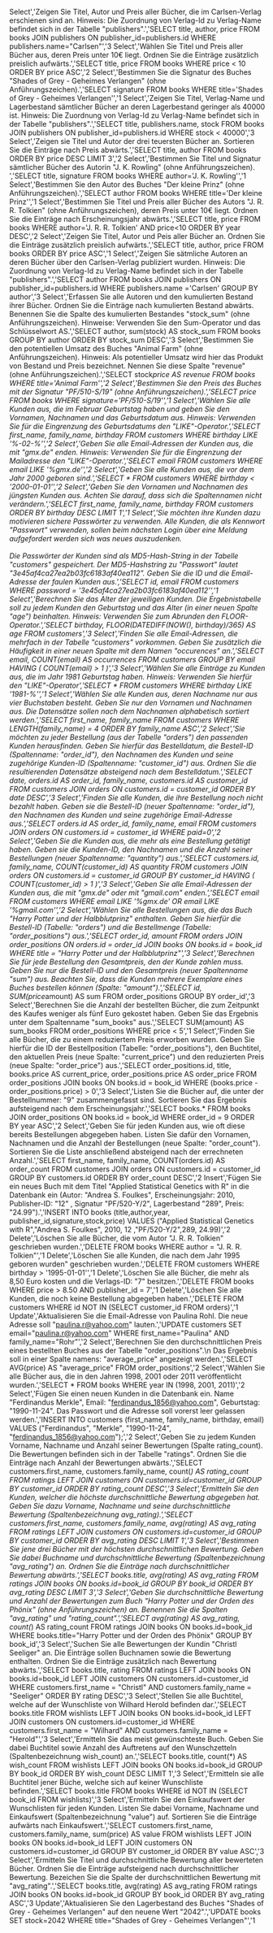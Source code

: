 Select','Zeigen Sie Titel, Autor und Preis aller Bücher, die im Carlsen-Verlag erschienen sind an. Hinweis: Die Zuordnung von Verlag-Id zu Verlag-Name befindet sich in der Tabelle "publishers".','SELECT title, author, price FROM books JOIN publishers ON publisher_id=publishers.id WHERE publishers.name="Carlsen"','3
Select','Wählen Sie Titel und Preis aller Bücher aus, deren Preis unter 10€ liegt. Ordnen Sie die Einträge zusätzlich preislich aufwärts.','SELECT title, price FROM books WHERE price < 10 ORDER BY price ASC','2
Select','Bestimmen Sie die Signatur des Buches "Shades of Grey - Geheimes Verlangen" (ohne Anführungszeichen).','SELECT signature FROM books WHERE title='Shades of Grey - Geheimes Verlangen'','1
Select','Zeigen Sie Titel, Verlag-Name und Lagerbestand sämtlicher Bücher an deren Lagerbestand geringer als 40000 ist. Hinweis: Die Zuordnung von Verlag-Id zu Verlag-Name befindet sich in der Tabelle "publishers".','SELECT title, publishers.name, stock FROM books JOIN publishers ON publisher_id=publishers.id WHERE stock < 40000','3
Select','Zeigen sie Titel und Autor der drei teuersten Bücher an. Sortieren Sie die Einträge nach Preis abwärts.','SELECT title, author FROM books ORDER BY price DESC LIMIT 3','2
Select','Bestimmen Sie Titel und Signatur sämtlicher Bücher des Autorin "J. K. Rowling" (ohne Anführungszeichen). ','SELECT title, signature FROM books WHERE author='J. K. Rowling'','1
Select','Bestimmen Sie den Autor des Buches "Der kleine Prinz" (ohne Anführungszeichen).','SELECT author FROM books WHERE title='Der kleine Prinz'','1
Select','Bestimmen Sie Titel und Preis aller Bücher des Autors "J. R. R. Tolkien" (ohne Anführungszeichen), deren Preis unter 10€ liegt. Ordnen Sie die Einträge nach Erscheinungsjahr abwärts.','SELECT title, price FROM books WHERE author='J. R. R. Tolkien' AND price<10 ORDER BY year DESC','2
Select','Zeigen Sie Titel, Autor und Peis aller Bücher an. Ordnen Sie die Einträge zusätzlich preislich aufwärts.','SELECT title, author, price FROM books ORDER BY price ASC','1
Select','Zeigen Sie sätmliche Autoren an deren Bücher über den Carlsen-Verlag publiziert wurden. Hinweis: Die Zuordnung von Verlag-Id zu Verlag-Name befindet sich in der Tabelle "publishers".','SELECT author FROM books JOIN publishers ON publisher_id=publishers.id WHERE publishers.name ='Carlsen' GROUP BY author','3
Select','Erfassen Sie alle Autoren und den kumulierten Bestand ihrer Bücher. Ordnen Sie die Einträge nach kumulierten Bestand abwärts. Benennen Sie die Spalte des  kumulierten Bestandes "stock_sum" (ohne Anführungszeichen). Hinweise: Verwenden Sie den Sum-Operator und das Schlüsselwort AS.','SELECT author, sum(stock) AS stock_sum FROM books GROUP BY author ORDER BY stock_sum DESC','3
Select','Bestimmen Sie den potentiellen Umsatz des Buches "Animal Farm" (ohne Anführungszeichen). Hinweis: Als potentieller Umsatz wird hier das Produkt von Bestand und Preis bezeichnet. Nennen Sie diese Spalte "revenue" (ohne Anführungszeichen).','SELECT stock*price AS revenue FROM books WHERE title='Animal Farm'','2
Select','Bestimmen Sie den Preis des Buches mit der Signatur "PF/510-S/19" (ohne Anführungszeichen).','SELECT price FROM books WHERE signature='PF/510-S/19'','1
Select','Wählen Sie alle Kunden aus, die im Februar Geburtstag haben und geben Sie den Vornamen, Nachnamen und das Geburtsdatum aus. Hinweis: Verwenden Sie für die Eingrenzung des Geburtsdatums den "LIKE"-Operator.','SELECT first_name, family_name, birthday FROM customers WHERE birthday LIKE '%-02-%'','2
Select','Geben Sie alle Email-Adressen der Kunden aus, die mit "gmx.de" enden. Hinweis: Verwenden Sie für die Eingrenzung der Mailadresse den "LIKE"-Operator.','SELECT email FROM customers WHERE email LIKE '%gmx.de'','2
Select','Geben Sie alle Kunden aus, die vor dem Jahr 2000 geboren sind.','SELECT * FROM customers WHERE birthday < '2000-01-01'','2
Select','Geben Sie den Vornamen und Nachnamen des jüngsten Kunden aus. Achten Sie darauf, dass sich die Spaltennamen nicht verändern.','SELECT first_name, family_name, birthday FROM customers ORDER BY birthday DESC LIMIT 1','1
Select','Sie möchten ihre Kunden dazu motivieren sichere Passwörter zu verwenden. Alle Kunden, die als Kennwort "Passwort" verwenden, sollen beim nächsten Login über eine Meldung aufgefordert werden sich was neues auszudenken.<br><br>Die Passwörter der Kunden sind als MD5-Hash-String in der Tabelle "customers" gespeichert. Der MD5-Hashstring zu "Passwort" lautet "3e45af4ca27ea2b03fc6183af40ea112". Geben Sie die ID und die Email-Adresse der faulen Kunden aus.','SELECT id, email FROM customers WHERE password = '3e45af4ca27ea2b03fc6183af40ea112'','1
Select','Berechnen Sie das Alter der jeweiligen Kunden. Die Ergebnistabelle soll zu jedem Kunden den Geburtstag und das Alter (in einer neuen Spalte "age") beinhalten. Hinweis: Verwenden Sie zum Abrunden den FLOOR-Operator.','SELECT birthday, FLOOR(DATEDIFF(NOW(), birthday)/365) AS age FROM customers','3
Select','Finden Sie alle Email-Adressen, die mehrfach in der Tabelle "customers" vorkommen. Geben Sie zusätzlich die Häufigkeit in einer neuen Spalte mit dem Namen "occurences" an.','SELECT email, COUNT(email) AS occurrences FROM customers GROUP BY email HAVING ( COUNT(email) > 1 )','3
Select','Wählen Sie alle Einträge zu Kunden aus, die im Jahr 1981 Geburtstag haben. Hinweis: Verwenden Sie hierfür den "LIKE"-Operator','SELECT * FROM customers WHERE birthday LIKE '1981-%'','1
Select','Wählen Sie alle Kunden aus, deren Nachname nur aus vier Buchstaben besteht. Geben Sie nur den Vornamen und Nachnamen aus. Die Datensätze sollen nach dem Nachnamen alphabetisch sortiert werden.','SELECT first_name, family_name FROM customers WHERE LENGTH(family_name) = 4 ORDER BY family_name ASC','2
Select','Sie möchten zu jeder Bestellung (aus der Tabelle "orders") den passenden Kunden herausfinden. Geben Sie hierfür das Bestelldatum, die Bestell-ID (Spaltenname: "order_id"), den Nachnamen des Kunden und seine zugehörige Kunden-ID (Spaltenname: "customer_id") aus. Ordnen Sie die resultierenden Datensätze absteigend nach dem Bestelldatum.','SELECT date, orders.id AS order_id, family_name, customers.id AS customer_id FROM customers JOIN orders ON customers.id = customer_id ORDER BY date DESC','3
Select','Finden Sie alle Kunden, die ihre Bestellung noch nicht bezahlt haben. Geben sie die Bestell-ID (neuer Spaltenname: "order_id"), den Nachnamen des Kunden und seine zugehörige Email-Adresse aus.','SELECT orders.id AS order_id, family_name, email FROM customers JOIN orders ON customers.id = customer_id WHERE paid=0','2
Select','Geben Sie die Kunden aus, die mehr als eine Bestellung getätigt haben. Geben sie die Kunden-ID, den Nachnamen und die Anzahl seiner Bestellungen (neuer Spaltenname: "quantity") aus.','SELECT customers.id, family_name, COUNT(customer_id) AS quantity FROM customers JOIN orders ON customers.id = customer_id GROUP BY customer_id HAVING ( COUNT(customer_id) > 1 )','3
Select','Geben Sie alle Email-Adressen der Kunden aus, die mit "gmx.de" oder mit "gmail.com" enden.','SELECT email FROM customers WHERE email LIKE '%gmx.de' OR  email LIKE '%gmail.com'','2
Select','Wählen Sie alle Bestellungen aus, die das Buch "Harry Potter und der Halbblutprinz" enthalten. Geben Sie hierfür die Bestell-ID (Tabelle: "orders") und die Bestellmenge (Tabelle: "order_positions") aus.','SELECT order_id, amount FROM orders JOIN order_positions ON orders.id = order_id JOIN books ON books.id = book_id WHERE title = "Harry Potter und der Halbblutprinz"','3
Select','Berechnen Sie für jede Bestellung den Gesamtpreis, den der Kunde zahlen muss. Geben Sie nur die Bestell-ID und den Gesamtpreis (neuer Spaltenname "sum") aus. Beachten Sie, dass die Kunden mehrere Exemplare eines Buches bestellen können (Spalte: "amount").','SELECT id, SUM(price*amount) AS sum FROM order_positions GROUP BY order_id','3
Select','Berechnen Sie die Anzahl der bestellten Bücher, die zum Zeitpunkt des Kaufes weniger als fünf Euro gekostet haben. Geben Sie das Ergebnis unter dem Spaltenname "sum_books" aus.','SELECT SUM(amount) AS sum_books FROM order_positions WHERE price < 5','1
Select','Finden Sie alle Bücher, die zu einem reduziertem Preis erworben wurden. Geben Sie hierfür die ID der Bestellposition (Tabelle: "order_positions"), den Buchtitel, den aktuellen Preis (neue Spalte: "current_price") und den reduzierten Preis (neue Spalte: "order_price") aus.','SELECT order_positions.id, title, books.price AS current_price, order_positions.price AS order_price FROM order_positions JOIN books ON books.id = book_id WHERE (books.price - order_positions.price) > 0','3
Select','Listen Sie die Bücher auf, die unter der Bestellnummer: "9" zusammengefasst sind. Sortieren Sie das Ergebnis aufsteigend nach dem Erscheinungsjahr.','SELECT books.* FROM books JOIN order_positions ON books.id = book_id WHERE order_id = 9 ORDER BY year ASC','2
Select','Geben Sie für jeden Kunden aus, wie oft diese bereits Bestellungen abgegeben haben. Listen Sie dafür den Vornamen, Nachnamen und die Anzahl der Bestellungen (neue Spalte: "order_count"). Sortieren Sie die Liste anschließend absteigend nach der errechneten Anzahl.','SELECT first_name, family_name, COUNT(orders.id) AS order_count FROM customers JOIN orders ON customers.id = customer_id GROUP BY customers.id ORDER BY order_count DESC','2
Insert','Fügen Sie ein neues Buch mit dem Titel "Applied Statistical Genetics with R" in die Datenbank ein (Autor: "Andrea S. Foulkes", Erscheinungsjahr: 2010, Publisher-ID: "12" , Signatur "PF/520-Y/2", Lagerbestand "289", Preis: "24.99").','INSERT INTO books (title,author,year, publisher_id,signature,stock,price) VALUES ("Applied Statistical Genetics with R","Andrea S. Foulkes", 2010, 12 ,"PF/520-Y/2",289, 24.99)','2
Delete','Löschen Sie alle Bücher, die vom Autor "J. R. R. Tolkien" geschrieben wurden.','DELETE FROM books WHERE author = "J. R. R. Tolkien"','1
Delete','Löschen Sie alle Kunden, die nach dem Jahr 1995 geboren wurden" geschrieben wurden.','DELETE FROM customers WHERE birthday > '1995-01-01'','1
Delete','Löschen Sie alle Bücher, die mehr als 8,50 Euro kosten und die Verlags-ID: "7" besitzen.','DELETE FROM books WHERE price > 8.50 AND publisher_id = 7','1
Delete','Löschen Sie alle Kunden, die noch keine Bestellung abgegeben haben.','DELETE FROM customers WHERE id NOT IN (SELECT customer_id FROM orders)','1
Update','Aktualisieren Sie die Email-Adresse von Paulina Rohl. Die neue Adresse soll "paulina.r@yahoo.com" lauten.','UPDATE customers SET email="paulina.r@yahoo.com" WHERE first_name="Paulina" AND family_name="Rohr"','2
Select','Berechnen Sie den durchschnittlichen Preis eines bestellten Buches aus der Tabelle "order_positions".\n	Das Ergebnis soll in einer Spalte namens: "average_price" angezeigt werden.','SELECT AVG(price) AS "average_price" FROM order_positions','2
Select','Wählen Sie alle Bücher aus, die in den Jahren 1998, 2001 oder 2011 veröffentlicht wurden.','SELECT * FROM books WHERE year IN (1998, 2001, 2011)','2
Select','Fügen Sie einen neuen Kunden in die Datenbank ein. Name "Ferdinandus Merkle", Email: "ferdinandus_1856@yahoo.com", Geburtstag: "1990-11-24". Das Passwort und die Adresse soll vorerst leer gelassen werden.','INSERT INTO customers (first_name, family_name, birthday, email) VALUES ("Ferdinandus", "Merkle", "1990-11-24", "ferdinandus_1856@yahoo.com");','2
Select','Geben Sie zu jedem Kunden Vorname, Nachname und Anzahl seiner Bewertungen (Spalte rating_count). Die Bewertungen befinden sich in der Tabelle "ratings". Ordnen Sie die Einträge nach Anzahl der Bewertungen abwärts.','SELECT customers.first_name, customers.family_name, count(*) AS rating_count FROM ratings LEFT JOIN customers ON customers.id=customer_id GROUP BY customer_id ORDER BY rating_count DESC','3
Select','Ermitteln Sie den Kunden, welcher die höchste durchschnittliche Bewertung abgegeben hat. Geben Sie dazu Vorname, Nachname und seine durchschnittliche Bewertung (Spaltenbezeichnung avg_rating).','SELECT customers.first_name, customers.family_name, avg(rating) AS avg_rating FROM ratings LEFT JOIN customers ON customers.id=customer_id GROUP BY customer_id ORDER BY avg_rating DESC LIMIT 1','3
Select','Bestimmen Sie jene drei Bücher mit der höchsten durchschnittlichen Bewertung. Geben Sie dabei Buchname und durchschnittliche Bewertung (Spaltenbezeichnung "avg_rating") an. Ordnen Sie die Einträge nach durchschnittlicher Bewertung abwärts.','SELECT books.title, avg(rating) AS avg_rating FROM ratings JOIN books ON books.id=book_id GROUP BY book_id ORDER BY avg_rating DESC LIMIT 3','3
Select','Geben Sie durchschnittliche Bewertung und Anzahl der Bewertungen zum Buch "Harry Potter und der Orden des Phönix" (ohne Anführungszeichen) an. Benennen Sie die Spalten "avg_rating" und "rating_count".','SELECT avg(rating) AS avg_rating, count(*) AS rating_count FROM ratings JOIN books ON books.id=book_id WHERE books.title="Harry Potter und der Orden des Phönix" GROUP BY book_id','3
Select','Suchen Sie alle Bewertungen der Kundin "Christl Seeliger" an. Die Einträge sollen Buchnamen sowie die Bewertung enthalten. Ordnen Sie die Einträge zusätzlich nach Bewertung abwärts.','SELECT books.title, rating FROM ratings LEFT JOIN books ON books.id=book_id LEFT JOIN customers ON customers.id=customer_id WHERE customers.first_name = "Christl" AND customers.family_name = "Seeliger" ORDER BY rating DESC','3
Select','Stellen Sie alle Buchtitel, welche auf der Wunschliste von Wilhard Herold befinden dar.','SELECT books.title FROM wishlists LEFT JOIN books ON books.id=book_id LEFT JOIN customers ON customers.id=customer_id WHERE customers.first_name = "Wilhard" AND customers.family_name = "Herold"','3
Select','Ermitteln Sie das meist gewünschteste Buch. Geben Sie dabei Buchtitel sowie Anzahl des Auftretens auf den Wunschzetteln (Spaltenbezeichnung wish_count) an.','SELECT books.title, count(*) AS wish_count FROM wishlists LEFT JOIN books ON books.id=book_id GROUP BY book_id ORDER BY wish_count DESC LIMIT 1','3
Select','Ermitteln sie alle Buchtitel jener Büche, welche sich auf keiner Wunschliste befinden.','SELECT books.title FROM books WHERE id NOT IN (SELECT book_id FROM wishlists)','3
Select','Ermitteln Sie den Einkaufswert der Wunschlisten für jeden Kunden. Listen Sie dabei Vorname, Nachname und Einkaufswert (Spaltenbezeichnung "value") auf. Sortieren Sie die Einträge aufwärts nach Einkaufswert.','SELECT customers.first_name, customers.family_name, sum(price) AS value FROM wishlists LEFT JOIN books ON books.id=book_id LEFT JOIN customers ON customers.id=customer_id GROUP BY customer_id ORDER BY value ASC','3
Select','Ermitteln Sie Titel und durchschnittliche Bewertung aller bewerteten Bücher. Ordnen Sie die Einträge aufsteigend nach durchschnittlicher Bewertung. Bezeichen Sie die Spalte der durchschnittlichen Bewertung mit "avg_rating".','SELECT books.title, avg(rating) AS avg_rating FROM ratings JOIN books ON books.id=book_id GROUP BY book_id ORDER BY avg_rating ASC','3
Update','Aktualisieren Sie den Lagerbestand des Buches "Shades of Grey - Geheimes Verlangen" auf den neuene Wert "2042".','UPDATE books SET stock=2042 WHERE title="Shades of Grey - Geheimes Verlangen"','1
